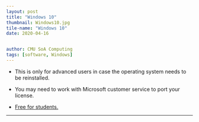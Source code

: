 ```yaml
---
layout: post
title: "Windows 10"
thumbnail: Windows10.jpg
tile-name: "Windows 10"
date: 2020-04-16


author: CMU SoA Computing
tags: [software, Windows]
---
```


- This is only for advanced users in case the operating system needs to be reinstalled.

- You may need to work with Microsoft customer service to port your license.

- [Free for students.](https://www.cmu.edu/computing/software/all/operating-systems/windows.html)


---